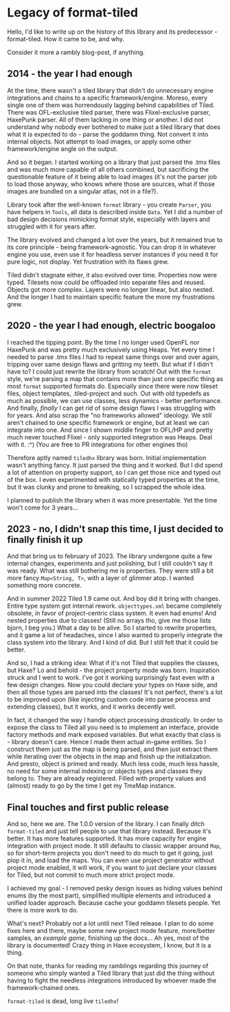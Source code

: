 # Legacy of format-tiled

Hello, I'd like to write up on the history of this library and its predecessor - format-tiled. How it came to be, and why.

Consider it more a rambly blog-post, if anything.

## 2014 - the year I had enough
At the time, there wasn't a tiled library that didn't do unnecessary engine integrations and chains to a specific framework/engine. Moreso, every single one of them was horrendously lagging behind capabilities of Tiled. There was OFL-exclusive tiled parser, there was Flixel-exclusive parser, HaxePunk parser. All of them lacking in one thing or another. I did not understand why nobody ever bothered to make just a tiled library that does what it is expected to do - parse the goddamn thing. Not convert it into internal objects. Not attempt to load images, or apply some other framework/engine angle on the output.

And so it began. I started working on a library that just parsed the .tmx files and was much more capable of all others combined, but sacrificing the questionable feature of it being able to load images (it's not the parser job to load those anyway, who knows where those are sources, what if those images are bundled on a singular atlas, not in a file?). 

Library took after the well-known `format` library - you create `Parser`, you have helpers in `Tools`, all data is described inside `Data`. Yet I did a number of bad design decisions mimicking format style, especially with layers and struggled with it for years after.

The library evolved and changed a lot over the years, but it remained true to its core principle - being framework-agnostic. You can drop it in whatever engine you use, even use it for headless server instances if you need it for pure logic, not display. Yet frustration with its flaws grew. 

Tiled didn't stagnate either, it also evolved over time. Properties now were typed. Tilesets now could be offloaded into separate files and reused. Objects got more complex. Layers were no longer linear, but also nested. And the longer I had to maintain specific feature the more my frustrations grew.

## 2020 - the year I had enough, electric boogaloo
I reached the tipping point. By the time I no longer used OpenFL nor HaxePunk and was pretty much exclusively using Heaps. Yet every time I needed to parse .tmx files I had to repeat same things over and over again, tripping over same design flaws and gritting my teeth. But what if I didn't have to? I could just rewrite the library from scratch! Out with the `format` style, we're parsing a map that contains more than just one specific thing as most `format` supported formats do. Especially since there were now tileset files, object templates, .tiled-project and such. Out with old typedefs as much as possible, we can use classes, less dynamics - better performance. And finally, _finally_ I can get rid of some design flaws I was struggling with for years. And also scrap the "no frameworks allowed" ideology. We still aren't chained to one specific framework or engine, but at least we can integrate into one. And since I shown middle finger to OFL/HP and pretty much never touched Flixel - only supported integration was Heaps. Deal with it. :^) (You are free to PR integrations for other engines tho)

Therefore aptly named `tiledhx` library was born. Initial implementation wasn't anything fancy. It just parsed the thing and it worked. But I did spend a lot of attention on property support, so I can get those nice and typed out of the box. I even experimented with statically typed properties at the time, but it was clunky and prone to breaking, so I scrapped the whole idea. 

I planned to publish the library when it was more presentable. Yet the time won't come for 3 years...

## 2023 - no, I didn't snap this time, I just decided to finally finish it up

And that bring us to february of 2023. The library undergone quite a few internal changes, experiments and just polishing, but I still couldn't say it was ready. What was still bothering me is properties. They were still a bit more fancy `Map<String, T>`, with a layer of glimmer atop. I wanted something more concrete.

And in summer 2022 Tiled 1.9 came out. And boy did it bring with changes. Entire type system got internal rework. `objecttypes.xml` became completely obsolete, in favor of project-centric class system. It even had enums! And nested properties due to classes! (Still no arrays tho, give me those lists bjorn, I beg you.) What a day to be alive. So I started to rewrite properties, and it game a lot of headaches, since I also wanted to properly integrate the class system into the library. And I kind of did. But I still felt that it could be better.

And so, I had a striking idea: What if it's not Tiled that supplies the classes, but Haxe? Lo and behold - the project property mode was born. Inspiration struck and I went to work. I've got it working surprisingly fast even with a few design changes. Now you could declare your types on Haxe side, and then all those types are parsed into the classes! It's not perfect, there's a lot to be improved upon (like injecting custom code into parse process and extending classes), but it works, and it works decently well.

In fact, it changed the way I handle object processing _drastically_. In order to expose the class to Tiled all you need is to implement an interface, provide factory methods and mark exposed variables. But what exactly that class is - library doesn't care. Hence I made them actual in-game entities. So I construct them just as the map is being parsed, and then just extract them while iterating over the objects in the map and finish up the initialization. And presto, object is primed and ready. Much less code, much less hassle, no need for some internal indexing or objects types and classes they belong to. They are already registered. Filled with property values and (almost) ready to go by the time I get my TmxMap instance.

## Final touches and first public release
And so, here we are. The 1.0.0 version of the library. I can finally ditch `format-tiled` and just tell people to use that library instead. Because it's better. It has more features supported. It has more capacity for engine integration with project mode. It still defaults to classic wrapper around `Map`, so for short-term projects you don't need to do much to get it going, just plop it in, and load the maps. You can even use project generator without project mode enabled, it will work, if you want to just declare your classes for Tiled, but not commit to much more strict project mode.

I achieved my goal - I removed pesky design issues as hiding values behind enums (by the most part), simplified multiple elements and introduced a unified loader approach. Because cache your goddamn tilesets people. Yet there is more work to do.

What's next? Probably not a lot until next Tiled release. I plan to do some fixes here and there, maybe some new project mode feature, more/better samples, an _example game_, finishing up the docs... Ah yes, most of the library is documented! Crazy thing in Haxe ecosystem, I know, but it is a thing.

On that note, thanks for reading my ramblings regarding this journey of someone who simply wanted a Tiled library that just did the thing without having to fight the needless integrations introduced by whoever made the framework-chained ones.

`format-tiled` is dead, long live `tiledhx`!